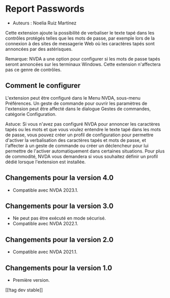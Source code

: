# Report Passwords #

* Auteurs : Noelia Ruiz Martínez

Cette extension ajoute la possibilité de verbaliser le texte tapé dans les
contrôles protégés telles que les mots de passe, par exemple lors de la
connexion à des sites de messagerie Web où les caractères tapés sont
annoncées par des astérisques.

Remarque: NVDA a une option pour configurer si les mots de passe tapés
seront annoncées sur les terminaux Windows. Cette extension n'affectera pas
ce genre de contrôles.

## Comment le configurer

L'extension peut être configuré dans le Menu NVDA, sous-menu Préférences. Un
geste de commande pour ouvrir les paramètres de l'extension peut être
affecté dans le dialogue Gestes de commandes, catégorie Configuration.

Astuce: Si vous n'avez pas configuré NVDA pour annoncer les caractères tapés
ou les mots et que vous voulez entendre le texte tapé dans les mots de
passe, vous pouvez créer un profil de configuration pour permettre d'activer
la verbalisation des caractères tapés et mots de passe, et l'affecter à un
geste de commande ou créer un déclencheur pour lui permettre de l'activer
automatiquement dans certaines situations. Pour plus de commodité, NVDA vous
demandera si vous souhaitez définir un profil dédié lorsque l'extension est
installée.

## Changements pour la version 4.0 ##
* Compatible avec NVDA 2023.1.

## Changements pour la version 3.0 ##
* Ne peut pas être exécuté en mode sécurisé.
* Compatible avec NVDA 2022.1.

## Changements pour la version 2.0 ##
* Compatible avec NVDA 2021.1.

## Changements pour la version 1.0 ##
* Première version.

[[!tag dev stable]]

